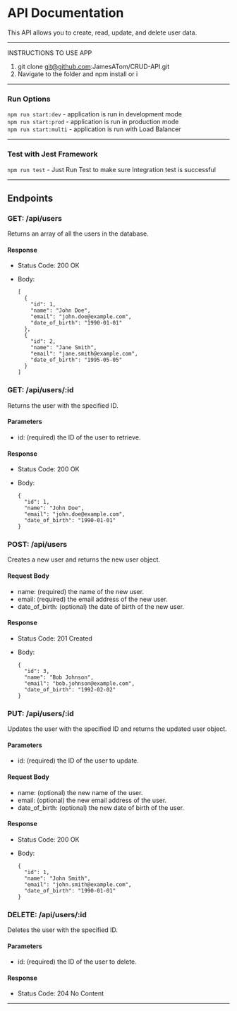 # API Documentation
This API allows you to create, read, update, and delete user data.
***

INSTRUCTIONS TO USE APP
1. git clone git@github.com:JamesATom/CRUD-API.git
2. Navigate to the folder and npm install or i
***
### Run Options
`npm run start:dev`   - application is run in development mode<br>
`npm run start:prod`  - application is run in production mode<br>
`npm run start:multi` - application is run with Load Balancer<br>
<hr>

### Test with Jest Framework
`npm run test` - Just Run Test to make sure Integration test is successful
<hr>

## Endpoints

### GET: /api/users

Returns an array of all the users in the database.

#### Response

- Status Code: 200 OK
- Body:

  ```
  [
    {
      "id": 1,
      "name": "John Doe",
      "email": "john.doe@example.com",
      "date_of_birth": "1990-01-01"
    },
    {
      "id": 2,
      "name": "Jane Smith",
      "email": "jane.smith@example.com",
      "date_of_birth": "1995-05-05"
    }
  ]
  ```

### GET: /api/users/:id

Returns the user with the specified ID.

#### Parameters

- id: (required) the ID of the user to retrieve.

#### Response

- Status Code: 200 OK
- Body:

  ```
  {
    "id": 1,
    "name": "John Doe",
    "email": "john.doe@example.com",
    "date_of_birth": "1990-01-01"
  }
  ```

### POST: /api/users

Creates a new user and returns the new user object.

#### Request Body

- name: (required) the name of the new user.
- email: (required) the email address of the new user.
- date_of_birth: (optional) the date of birth of the new user.

#### Response

- Status Code: 201 Created
- Body:

  ```
  {
    "id": 3,
    "name": "Bob Johnson",
    "email": "bob.johnson@example.com",
    "date_of_birth": "1992-02-02"
  }
  ```

### PUT: /api/users/:id

Updates the user with the specified ID and returns the updated user object.

#### Parameters

- id: (required) the ID of the user to update.

#### Request Body

- name: (optional) the new name of the user.
- email: (optional) the new email address of the user.
- date_of_birth: (optional) the new date of birth of the user.

#### Response

- Status Code: 200 OK
- Body:

  ```
  {
    "id": 1,
    "name": "John Smith",
    "email": "john.smith@example.com",
    "date_of_birth": "1990-01-01"
  }
  ```

### DELETE: /api/users/:id

Deletes the user with the specified ID.

#### Parameters

- id: (required) the ID of the user to delete.

#### Response

- Status Code: 204 No Content

---
